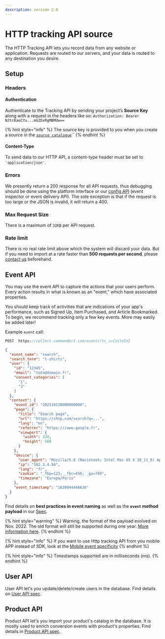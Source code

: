 ```yaml
---
description: version 2.0
---
```


# HTTP tracking API source

The HTTP Tracking API lets you record data from any website or application. Requests are routed to our servers, and your data is routed to any destination you desire.

## Setup

### Headers

#### Authentication

Authenticate to the Tracking API by sending your project’s **Source Key** along with a request in the headers like so: `Authorization: Bearer NJtcKaoCYu...mGZDxRgMBMUw==`

{% hint style="info" %}
The source key is provided to you when you create a source in the [`source catalogue`](./)``
{% endhint %}

#### Content-Type <a href="#content-type" id="content-type"></a>

To send data to our HTTP API, a content-type header must be set to `'application/json'`.

### Errors

We presently return a 200 response for all API requests, thus debugging should be done using the platform interface or our [config API](../../../developers/config-api.md) (event inspector or event delivery API). The sole exception is that if the request is too large or the JSON is invalid, it will return a 400.

### Max Request Size <a href="#max-request-size" id="max-request-size"></a>

There is a maximum of `32KB` per API request.

### Rate limit

There is no real rate limit above which the system will discard your data. But if you need to import at a rate faster than **500 requests per second**, please [contact us](mailto:support@commandersact.com) beforehand.

## Event API <a href="#track" id="track"></a>

You may use the event API to capture the actions that your users perform. Every action results in what is known as an "event," which have associated properties.

You should keep track of activities that are indications of your app's performance, such as Signed Up, Item Purchased, and Article Bookmarked. To begin, we recommend tracking only a few key events. More may easily be added later!

Example `event` call:

```c
POST  https://collect.commander1.com/events?tc_s={siteId}
```

```json
{
  "event_name": "search",
  "search_term": "t-shirts",
  "user": {
    "id": "12345",
    "email": "toto@domain.fr",
    "consent_categories": [
      "1",
      "3"
    ]
  },
  "context": {
    "event_id": "202110130000000000",
    "page": {
      "title": "Search page",
      "url": "https://shop.com/search?q=...",
      "lang": "en",
      "referrer": "https:///www.google.fr",
      "viewport": {
        "width": 320,
        "height": 568
      }
    },
    "device": {
      "user_agent": "Mozilla/5.0 (Macintosh; Intel Mac OS X 10_11_0) AppleWebKit/537.36 (KHTML, like Gecko) Chrome/46.0.2490.86 Safari/537.36",
      "ip": "102.3.4.56",
      "lang": "fr",
      "cookie": "_fbp=123; _fbc=456; _ga=789",
      "timezone": "Europe/Paris"
    },
    "event_timestamp": "1639044446636"
  }
}
```

Find details on **best practices in event naming** as well as the **`event` method payload** in our [Spec](../../../developers/tracking/about-events/).

{% hint style="warning" %}
Warning, the format of the payload evolved on Nov. 2022. The old format will still be supported during one year. [More information here](http-tracking-api/http-tracking-api.md).
{% endhint %}

{% hint style="info" %}
If you want to use Http tracking API from you mobile APP instead of SDK, look at the [Mobile event specificity](../../../developers/tracking/about-events/mobile-sdk-event-specificity.md)
{% endhint %}

{% hint style="info" %}
Timestamps supported are in milliseconds (ms).
{% endhint %}

## User API

User API let's you update/delete/create users in the database. Find details on [User API spec](https://community.commandersact.com/datacommander/api/users).

## Product API

Product API let's you import your product's catalog in the database. It is mostly used to enrich conversion events with product's properties. Find details in [Product API spec](https://community.commandersact.com/datacommander/api/conversions-and-product-catalog-v2.0#upsert-products).
